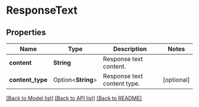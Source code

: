 # ResponseText

## Properties

Name | Type | Description | Notes
------------ | ------------- | ------------- | -------------
**content** | **String** | Response text content. | 
**content_type** | Option<**String**> | Response text content type. | [optional]

[[Back to Model list]](../README.md#documentation-for-models) [[Back to API list]](../README.md#documentation-for-api-endpoints) [[Back to README]](../README.md)


